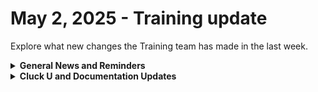 # May 2, 2025 - Training update

Explore what new changes the Training team has made in the last week.

<details>

<summary><strong>General News and Reminders</strong></summary>

* **SHOUT OUTS** **TO:**
  * Andrew, Tim, J, Ben, Chris, Olivier, David, Sander, Chris, Anthony, Anto, Leevash, Adrian, Sam for passing the Foundations Certification.
    * And our very own Taslim from Rewst
    * Take the [Rewst Foundations](https://learn.rewst.io/rewst-foundations-certification) Exam, and collect your prestigious **Certified Rewster** badge in Discord along with access to the super-secret Discord channel.&#x20;
  * Kasuni, Ben, Adrian, Juamar, Adrian, Keena, Andrew, Cody for passing the Clean Automation Certification.
    * Take the [Clean Automation](https://learn.rewst.io/clean-automation-certification) exam and get that fancy certificate!
* No live training next week (May 5 - May 9)

- Join us in our [Cluck-U Discord channel](https://discord.com/channels/936789089703845988/1121465945295167588) if you have any questions, comments, or concerns!
- SIgn up for Cluck University [Office Hours](https://learn.rewst.io/cluck-university-office-hours)  to work through any questions you have during and after training! If there is something you want us to cover, Let us know!

</details>

<details>

<summary><strong>Cluck U and Documentation Updates</strong></summary>

**What's New at Cluck University?**

* [Onboarding page ](https://learn.rewst.io/page/onboarding)in Cluck University simplified

- NEW (Micro) COURSE RELEASED:
  * [Webhooks in action ](https://learn.rewst.io/webhooks-in-action)Micro Course (new!)
- Cluck U is no longer available in rewst.help. Links have been updated to direct you to learn.rewst.io!
- Reminder that [live training registration](https://learn.rewst.io/page/live-training) for all courses taught by the legendary Eddie Chow, including:
  * [Automation Basics](https://learn.rewst.io/live-training-automation-basics)
  * [Rewst Foundations](https://learn.rewst.io/live-training-rewst-foundations)
  * [Clean Automation](https://learn.rewst.io/live-training-clean-automation)
  * [Cluck U Office Hours ](https://learn.rewst.io/cluck-university-office-hours)
  * You can now register through end May and part of  June. Future dates and beyond are coming soon!

**New & Updated Documentation Pages:**

* [Mass Update Org Variables via CSV Crate](https://docs.rewst.help/prebuilt-automations/existing-crate-documentation/mass-update-org-variables-via-csv-crate)
* [New troubleshooting step for Powershell Interpreter](https://docs.rewst.help/documentation/rewst-tools/powershell-interpreter)
* [App Builder-specific Rewst actions are now documented](https://docs.rewst.help/documentation/actions-in-rewst/rewst-actions)
* [Updated org variable documentation for the MS User Onboarding Crate](https://docs.rewst.help/prebuilt-automations/existing-crate-documentation/microsoft-user-onboarding-crate-v2/onboarding-context-and-organizational-variables-reference)
* [Instructions and guidance for how to present at Rewst’s Open Mics](https://docs.rewst.help/updates/roc-open-mics/sign-up-to-present-at-any-open-mic)
* [Updated information on our incoming and outgoing IP addresses](https://docs.rewst.help/security/security-policy)
* [Updated guidance for the Proofpoint integration](https://docs.rewst.help/documentation/integrations/individual-integration-documentation/email-security/proofpoint-integration-setup)
* [Sort transform action](https://docs.rewst.help/documentation/actions-in-rewst/transform-actions/sort-transform-action)
* [Return element transform action](https://docs.rewst.help/documentation/actions-in-rewst/transform-actions/return-element-transform-action)
* [Updated guidance for HaloPSA integration setup](https://docs.rewst.help/documentation/integrations/individual-integration-documentation/psa/halopsa/halo-integration-setup#set-up-steps-in-rewst)

</details>

